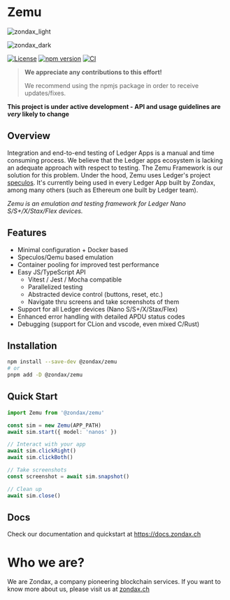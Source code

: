 # Zemu

![zondax_light](docs/assets/zondax_light.png#gh-light-mode-only)

![zondax_dark](docs/assets/zondax_dark.png#gh-dark-mode-only)

[![License](https://img.shields.io/badge/License-Apache%202.0-blue.svg)](https://opensource.org/licenses/Apache-2.0)
[![npm version](https://badge.fury.io/js/%40zondax%2Fzemu.svg)](https://badge.fury.io/js/%40zondax%2Fzemu)
[![CI](https://github.com/Zondax/zemu/actions/workflows/ci-ts.yaml/badge.svg)](https://github.com/Zondax/zemu/actions/workflows/ci-ts.yaml)

> **We appreciate any contributions to this effort!**
>
> We recommend using the npmjs package in order to receive updates/fixes.

**This project is under active development - API and usage guidelines are _very_ likely to change**

## Overview

Integration and end-to-end testing of Ledger Apps is a manual and time consuming process. We believe that the Ledger
apps ecosystem is lacking an adequate approach with respect to testing. The Zemu Framework is our solution for this
problem. Under the hood, Zemu uses Ledger's project [speculos](https://github.com/ledgerHQ/speculos). It's currently
being used in every Ledger App built by Zondax, among many others (such as Ethereum one built by Ledger team).

_Zemu is an emulation and testing framework for Ledger Nano S/S+/X/Stax/Flex devices._

## Features

- Minimal configuration + Docker based
- Speculos/Qemu based emulation
- Container pooling for improved test performance
- Easy JS/TypeScript API
  - Vitest / Jest / Mocha compatible
  - Parallelized testing
  - Abstracted device control (buttons, reset, etc.)
  - Navigate thru screens and take screenshots of them
- Support for all Ledger devices (Nano S/S+/X/Stax/Flex)
- Enhanced error handling with detailed APDU status codes
- Debugging (support for CLion and vscode, even mixed C/Rust)

## Installation

```bash
npm install --save-dev @zondax/zemu
# or
pnpm add -D @zondax/zemu
```

## Quick Start

```typescript
import Zemu from '@zondax/zemu'

const sim = new Zemu(APP_PATH)
await sim.start({ model: 'nanos' })

// Interact with your app
await sim.clickRight()
await sim.clickBoth()

// Take screenshots
const screenshot = await sim.snapshot()

// Clean up
await sim.close()
```

## Docs

Check our documentation and quickstart at https://docs.zondax.ch

# Who we are?

We are Zondax, a company pioneering blockchain services. If you want to know more about us, please visit us at
[zondax.ch](https://zondax.ch)
